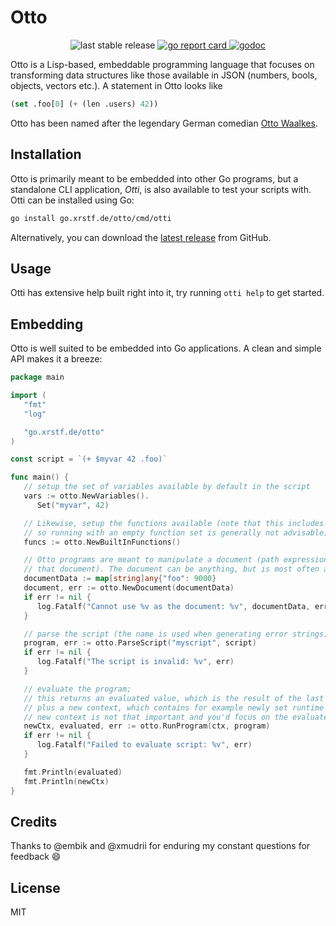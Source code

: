 # Otto

<p align="center">
  <img src="https://img.shields.io/github/v/release/xrstf/otto" alt="last stable release">

  <a href="https://goreportcard.com/report/go.xrstf.de/otto">
    <img src="https://goreportcard.com/badge/go.xrstf.de/otto" alt="go report card">
  </a>

  <a href="https://pkg.go.dev/go.xrstf.de/otto">
    <img src="https://pkg.go.dev/badge/go.xrstf.de/otto" alt="godoc">
  </a>
</p>

Otto is a Lisp-based, embeddable programming language that focuses on transforming data structures
like those available in JSON (numbers, bools, objects, vectors etc.). A statement in Otto looks like

```lisp
(set .foo[0] (+ (len .users) 42))
```

Otto has been named after the legendary German comedian
[Otto Waalkes](https://en.wikipedia.org/wiki/Otto_Waalkes).

## Installation

Otto is primarily meant to be embedded into other Go programs, but a standalone CLI application,
_Otti_, is also available to test your scripts with. Otti can be installed using Go:

```bash
go install go.xrstf.de/otto/cmd/otti
```

Alternatively, you can download the [latest release](https://github.com/xrstf/otto/releases/latest)
from GitHub.

## Usage

Otti has extensive help built right into it, try running `otti help` to get started.

## Embedding

Otto is well suited to be embedded into Go applications. A clean and simple API makes it a breeze:

```go
package main

import (
   "fmt"
   "log"

   "go.xrstf.de/otto"
)

const script = `(+ $myvar 42 .foo)`

func main() {
   // setup the set of variables available by default in the script
   vars := otto.NewVariables().
      Set("myvar", 42)

   // Likewise, setup the functions available (note that this includes functions like "if" and "and",
   // so running with an empty function set is generally not advisable).
   funcs := otto.NewBuiltInFunctions()

   // Otto programs are meant to manipulate a document (path expressions like ".foo" resolve within
   // that document). The document can be anything, but is most often a JSON object.
   documentData := map[string]any{"foo": 9000}
   document, err := otto.NewDocument(documentData)
   if err != nil {
      log.Fatalf("Cannot use %v as the document: %v", documentData, err)
   }

   // parse the script (the name is used when generating error strings)
   program, err := otto.ParseScript("myscript", script)
   if err != nil {
      log.Fatalf("The script is invalid: %v", err)
   }

   // evaluate the program;
   // this returns an evaluated value, which is the result of the last expression that was evaluated,
   // plus a new context, which contains for example newly set runtime variables; in many cases the
   // new context is not that important and you'd focus on the evaluated value.
   newCtx, evaluated, err := otto.RunProgram(ctx, program)
   if err != nil {
      log.Fatalf("Failed to evaluate script: %v", err)
   }

   fmt.Println(evaluated)
   fmt.Println(newCtx)
}
```

## Credits

Thanks to @embik and @xmudrii for enduring my constant questions for feedback :smile:

## License

MIT
